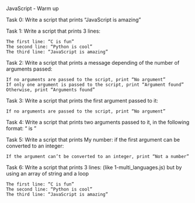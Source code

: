  JavaScript - Warm up


Task 0: Write a script that prints “JavaScript is amazing”

Task 1: Write a script that prints 3 lines:

    The first line: “C is fun”
    The second line: “Python is cool”
    The third line: “JavaScript is amazing”

Task 2: Write a script that prints a message depending of the number of arguments passed:

    If no arguments are passed to the script, print “No argument”
    If only one argument is passed to the script, print “Argument found”
    Otherwise, print “Arguments found”

Task 3: Write a script that prints the first argument passed to it:

    If no arguments are passed to the script, print “No argument”

Task 4: Write a script that prints two arguments passed to it, in the following format: “ is ”

Task 5: Write a script that prints My number: <first argument converted in integer> if the first argument can be converted to an integer:

    If the argument can’t be converted to an integer, print “Not a number”

Task 6: Write a script that prints 3 lines: (like 1-multi_languages.js) but by using an array of string and a loop

    The first line: “C is fun”
    The second line: “Python is cool”
    The third line: “JavaScript is amazing”